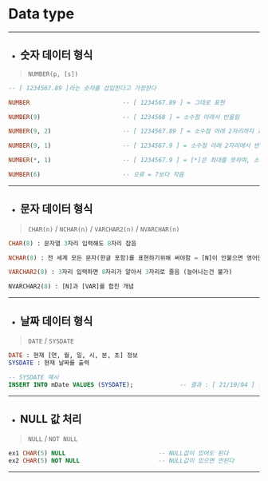 # Data type

***

* ## 숫자 데이터 형식

> `NUMBER(p, [s])`

```sql
-- [ 1234567.89 ]라는 숫자를 삽입한다고 가정한다

NUMBER                          -- [ 1234567.89 ] = 그대로 표현

NUMBER(9)                       -- [ 1234568 ] = 소수점 아래서 반올림

NUMBER(9, 2)                    -- [ 1234567.89 ] = 소수점 아래 2자리까지 표현

NUMBER(9, 1)                    -- [ 1234567.9 ] = 소수점 아래 2자리에서 반올림

NUMBER(*, 1)                    -- [ 1234567.9 ] = [*]은 최대를 뜻하며, 소수점 1자리까지 표현

NUMBER(6)                       -- 오류 = 7보다 작음
```

***

* ## 문자 데이터 형식

> `CHAR(n)` / `NCHAR(n)` / `VARCHAR2(n)` / `NVARCHAR(n)` 

```sql
CHAR(8) : 문자열 3자리 입력해도 8자리 잡음

NCHAR(8) : 전 세계 모든 문자(한글 포함)를 표현하기위해 써야함 = [N]이 안붙으면 영어만 받겠다는 뜻

VARCHAR2(8) : 3자리 입력하면 8자리가 알아서 3자리로 줄음 (늘어나는건 불가)

NVARCHAR2(8) : [N]과 [VAR]를 합친 개념
```

***

* ## 날짜 데이터 형식

> `DATE` / `SYSDATE`

```sql
DATE : 현재 [연, 월, 일, 시, 분, 초] 정보
SYSDATE : 현재 날짜를 출력

-- SYSDATE 예시
INSERT INTO mDate VALUES (SYSDATE);             -- 결과 : [ 21/10/04 ] 삽입
```

***

* ## NULL 값 처리

> `NULL` / `NOT NULL`

```sql
ex1 CHAR(5) NULL                          -- NULL값이 있어도 된다
ex2 CHAR(5) NOT NULL                      -- NULL값이 있으면 안된다
```

***

